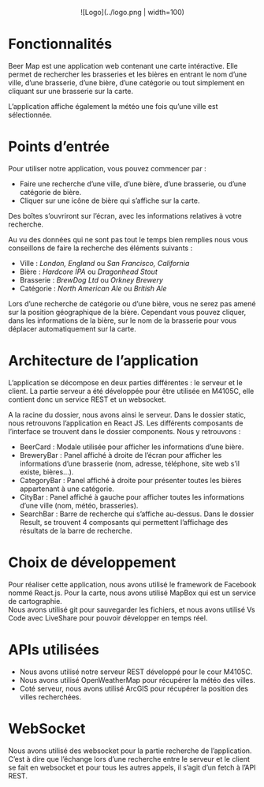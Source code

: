 <span style="display:block;text-align:center">![Logo](../logo.png | width=100)</span>

# Fonctionnalités

Beer Map est une application web contenant une carte intéractive. Elle permet de rechercher les brasseries et les bières en entrant le nom d’une ville, d’une brasserie, d’une bière, d’une catégorie ou tout simplement en cliquant sur une brasserie sur la carte.

L’application affiche également la météo une fois qu’une ville est sélectionnée. 

# Points d’entrée

Pour utiliser notre application, vous pouvez commencer par :
- Faire une recherche d’une ville, d’une bière, d’une brasserie, ou d’une catégorie de bière. 
- Cliquer sur une icône de bière qui s’affiche sur la carte.

Des boîtes s’ouvriront sur l’écran, avec les informations relatives à votre recherche.

Au vu des données qui ne sont pas tout le temps bien remplies nous vous conseillons de faire la recherche des éléments suivants :

- Ville : *London, England* ou *San Francisco, California*
- Bière : *Hardcore IPA* ou *Dragonhead Stout*
- Brasserie : *BrewDog Ltd* ou *Orkney Brewery*
- Catégorie : *North American Ale* ou *British Ale*

Lors d’une recherche de catégorie ou d’une bière, vous ne serez pas amené sur la position géographique de la bière. Cependant vous pouvez cliquer, dans les informations de la bière, sur le nom de la brasserie pour vous déplacer automatiquement sur la carte.

# Architecture de l’application

L’application se décompose en deux parties différentes : le serveur et le client. La partie serveur a été développée pour être utilisée en M4105C, elle contient donc un service REST et un websocket.

A la racine du dossier, nous avons ainsi le serveur. Dans le dossier static, nous retrouvons l’application en React JS. Les différents composants de l’interface se trouvent dans le dossier components. Nous y retrouvons :

- BeerCard : Modale utilisée pour afficher les informations d’une bière.
- BreweryBar : Panel affiché à droite de l’écran pour afficher les informations d’une brasserie (nom, adresse, téléphone, site web s’il existe, bières...).
- CategoryBar : Panel affiché à droite pour présenter toutes les bières appartenant à une catégorie.
- CityBar : Panel affiché à gauche pour afficher toutes les informations d’une ville (nom, météo, brasseries).
- SearchBar : Barre de recherche qui s’affiche au-dessus. Dans le dossier Result, se trouvent 4 composants qui permettent l’affichage des résultats de la barre de recherche.


# Choix de développement

Pour réaliser cette application, nous avons utilisé le framework de Facebook nommé React.js. Pour la carte, nous avons utilisé MapBox qui est un service de cartographie.<br>
Nous avons utilisé git pour sauvegarder les fichiers, et nous avons utilisé Vs Code avec LiveShare pour pouvoir développer en temps réel.

# APIs utilisées 
- Nous avons utilisé notre serveur REST développé pour le cour M4105C.
- Nous avons utilisé OpenWeatherMap pour récupérer la météo des villes.
- Coté serveur, nous avons utilisé ArcGIS pour récupérer la position des villes recherchées.

# WebSocket
Nous avons utilisé des websocket pour la partie recherche de l’application. C’est à dire que l’échange lors d’une recherche entre le serveur et le client se fait en websocket et pour tous les autres appels, il s’agit d’un fetch à l’API REST.
